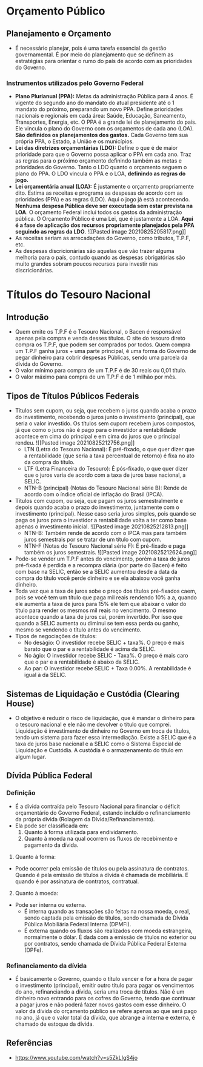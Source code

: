 # Orçamento Público
## Planejamento e Orçamento
- É necessário planejar, pois é uma tarefa essencial da gestão governamental. É por meio do planejamento que se definem as estratégias para orientar o rumo do país de acordo com as prioridades do Governo.

### Instrumentos utilizados pelo Governo Federal
- **Plano Plurianual (PPA):** Metas da administração Pública para 4 anos. É vigente do segundo ano do mandato do atual presidente até o 1 mandato do próximo, preparando um novo PPA. Define prioridades nacionais e regionais em cada área: Saúde, Educação, Saneamento, Transportes, Energia, etc. O PPA é a grande lei de planejamento do país. Ele vincula o plano do Governo com os orçamentos de cada ano (LOA). **São definidos os planejamentos dos gastos.** Cada Governo tem sua própria PPA, o Estado, a União e os municípios. 
- **Lei das diretrizes orçamentárias (LDO):** Define o que é de maior prioridade para que o Governo possa aplicar o PPA em cada ano. Traz as regras para o próximo orçamento definindo também as metas e prioridades do Governo. Tanto o LDO quanto o orçamento seguem o plano do PPA. O LDO vincula o PPA e o LOA, **definindo as regras do jogo.**
- **Lei orçamentária anual (LOA):** É justamente o orçamento propriamente dito. Estima as receitas e programa as despesas de acordo com as prioridades (PPA) e as regras (LDO). Aqui o jogo já está acontecendo. **Nenhuma despesa Pública deve ser executada sem estar prevista na LOA**. O orçamento Federal inclui todos os gastos da administração pública. O Orçamento Público é uma Lei, que é justamente a LOA. **Aqui é a fase de aplicação dos recursos propriamente planejados pela PPA seguindo  as regras da LDO**.
![[Pasted image 20210825205817.png]]
- As receitas seriam as arrecadações do Governo, como tributos, T.P.F, etc.
- As despesas discricionárias são aquelas que vão trazer alguma melhoria para o país, contudo quando as despesas obrigatórias são muito grandes sobram poucos recursos para investir nas discricionárias.

# Títulos do Tesouro Nacional
## Introdução
- Quem emite os T.P.F é o Tesouro Nacional, o Bacen é responsável apenas pela compra e venda desses títulos. O site do tesouro direto compra os T.P.F, que podem ser comprados por todos. Quem compra um T.P.F ganha juros + uma parte principal, é uma forma do Governo de pegar dinheiro para cobrir despesas Públicas, sendo uma parcela da dívida do Governo.
- O valor mínimo para compra de um T.P.F é de 30 reais ou 0,01 título.
- O valor máximo para compra de um T.P.F é de 1 milhão por mês.

## Tipos de Títulos Públicos Federais
- Títulos sem cupom, ou seja, que recebem o juros quando acaba o prazo do investimento, recebendo o juros junto o investimento (principal), que seria o valor investido. Os títulos sem cupom recebem juros compostos, já que como o juros não é pago para o investidor a rentabilidade acontece em cima do principal e em cima do juros que o principal rendeu.
![[Pasted image 20210825212756.png]]
	- LTN (Letra do Tesouro Nacional): É pré-fixado, o que quer dizer que a rentabilidade (que seria a taxa percentual de retorno) é fixa no ato da compra do título.
	- LTF (Letra Financeira do Tesouro): É pós-fixado, o que quer dizer que o juros varia de acordo com a taxa de juros base nacional, a SELIC.
	- NTN-B (principal) (Notas do Tesouro Nacional série B): Rende de acordo com o índice oficial de inflação do Brasil (IPCA).
- Títulos com cupom, ou seja, que pagam os juros semestralmente e depois quando acaba o prazo do investimento, juntamente com o investimento (principal). Nesse caso seria juros simples, pois quando se paga os juros para o investidor a rentabilidade volta a ter como base apenas o investimento inicial.
![[Pasted image 20210825212813.png]]
	- NTN-B: Também rende de acordo com o IPCA mas para também juros semestrais por se tratar de um título com cupom.
	- NTN-F (Notas do Tesouro Nacional série F): É pré-fixado e paga também os juros semestrais.
![[Pasted image 20210825212624.png]]
- Pode-se vender um T.P.F antes do vencimento, porém a taxa de juros pré-fixada é perdida e a recompra diária (por parte do Bacen) é feito com base na SELIC, então se a SELIC aumentou desde a data da compra do título você perde dinheiro e se ela abaixou você ganha dinheiro.
- Toda vez que a taxa de juros sobe o preço dos títulos pré-fixados caem, pois se você tem um título que paga mil reais rendendo 10% a.a, quando ele aumenta a taxa de juros para 15% ele tem que abaixar o valor do título para render os mesmos mil reais no vencimento. O mesmo acontece quando a taxa de juros cai, porém invertido. Por isso que quando a SELIC aumenta ou diminui se tem essa perda ou ganho, mesmo se vendendo o título antes do vencimento. 
- Tipos de negociações de títulos:
	- No deságio: O investidor recebe SELIC + taxa%. O preço é mais barato que o par e a rentabilidade é acima da SELIC.
	- No ágio: O investidor recebe SELIC - Taxa%. O preço é mais caro que o par e a rentabilidade é abaixo da SELIC.
	- Ao par: O investidor recebe SELIC + Taxa 0.00%. A rentabilidade é igual à da SELIC.

## Sistemas de Liquidação e Custódia (Clearing House)
- O objetivo é reduzir o risco de liquidação, que é mandar o dinheiro para o tesouro nacional e ele não me devolver o título que comprei. Liquidação é investimento de dinheiro no Governo em troca de títulos, tendo um sistema para fazer essa intermediação. Existe a SELIC que é a taxa de juros base nacional e a SELIC como o Sistema Especial de Liquidação e Custódia. A custódia é o armazenamento do título em algum lugar.

## Dívida Pública Federal
### Definição
- É a dívida contraída pelo Tesouro Nacional para financiar o déficit orçamentário do Governo Federal, estando incluído o refinanciamento da própria dívida (Rolagem da Dívida/Refinanciamento).
- Ela pode ser classificada em:
	1. Quanto à forma utilizada para endividamento.
	2. Quanto à moeda na qual ocorrem os fluxos de recebimento e pagamento da dívida.  

1. Quanto à forma:
- Pode ocorrer pela emissão de títulos ou pela assinatura de contratos. Quando é pela emissão de títulos a dívida é chamada de mobiliária. E quando é por assinatura de contratos, contratual.

2. Quanto à moeda:
- Pode ser interna ou externa.
	- É interna quando as transações são feitas na nossa moeda, o real, sendo captada pela emissão de títulos, sendo chamada de Dívida Pública Mobiliária Federal Interna (DPMFi).
	- É externa quando os fluxos são realizados com moeda estrangeira, normalmente o dólar. É dada com a emissão de títulos no exterior ou por contratos, sendo chamada de Dívida Pública Federal Externa (DPFe).

### Refinanciamento da dívida
- É basicamente o Governo, quando o título vencer e for a hora de pagar o investimento (principal), emitir outro título para pagar os vencimentos do ano, refinanciando a dívida, seria uma troca de títulos. Não é um dinheiro novo entrando para os cofres do Governo, tendo que continuar a pagar juros e não poderá fazer novos gastos com esse dinheiro. O valor da dívida do orçamento público se refere apenas ao que será pago no ano, já que o valor total da dívida, que abrange a interna e externa, é chamado de estoque da dívida.

## Referências
- https://www.youtube.com/watch?v=s5ZkLIgS4jo